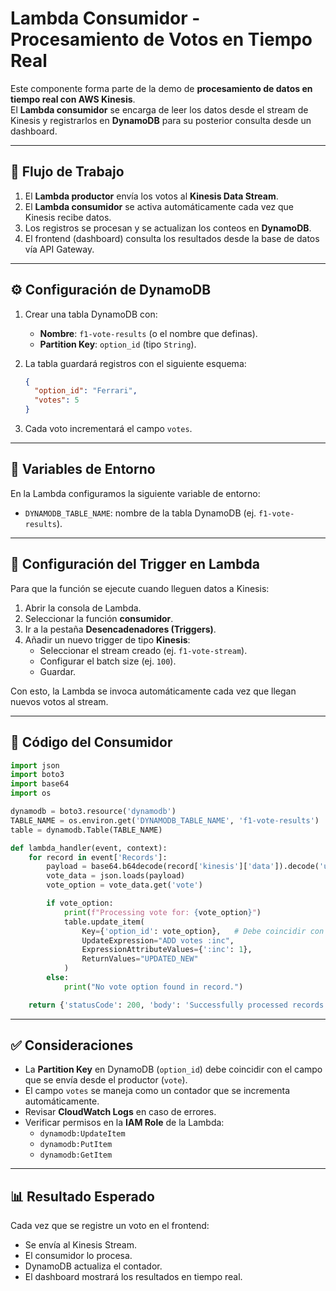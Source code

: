 # Lambda Consumidor - Procesamiento de Votos en Tiempo Real

Este componente forma parte de la demo de **procesamiento de datos en tiempo real con AWS Kinesis**.  
El **Lambda consumidor** se encarga de leer los datos desde el stream de Kinesis y registrarlos en **DynamoDB** para su posterior consulta desde un dashboard.

---

## 🚀 Flujo de Trabajo

1. El **Lambda productor** envía los votos al **Kinesis Data Stream**.
2. El **Lambda consumidor** se activa automáticamente cada vez que Kinesis recibe datos.
3. Los registros se procesan y se actualizan los conteos en **DynamoDB**.
4. El frontend (dashboard) consulta los resultados desde la base de datos vía API Gateway.

---

## ⚙️ Configuración de DynamoDB

1. Crear una tabla DynamoDB con:
   - **Nombre**: `f1-vote-results` (o el nombre que definas).
   - **Partition Key**: `option_id` (tipo `String`).

2. La tabla guardará registros con el siguiente esquema:
   ```json
   {
     "option_id": "Ferrari",
     "votes": 5
   }
   ```

3. Cada voto incrementará el campo `votes`.

---

## 🔧 Variables de Entorno

En la Lambda configuramos la siguiente variable de entorno:

- `DYNAMODB_TABLE_NAME`: nombre de la tabla DynamoDB (ej. `f1-vote-results`).

---

## 🔗 Configuración del Trigger en Lambda

Para que la función se ejecute cuando lleguen datos a Kinesis:

1. Abrir la consola de Lambda.
2. Seleccionar la función **consumidor**.
3. Ir a la pestaña **Desencadenadores (Triggers)**.
4. Añadir un nuevo trigger de tipo **Kinesis**:
   - Seleccionar el stream creado (ej. `f1-vote-stream`).
   - Configurar el batch size (ej. `100`).
   - Guardar.

Con esto, la Lambda se invoca automáticamente cada vez que llegan nuevos votos al stream.

---

## 📝 Código del Consumidor

```python
import json
import boto3
import base64
import os

dynamodb = boto3.resource('dynamodb')
TABLE_NAME = os.environ.get('DYNAMODB_TABLE_NAME', 'f1-vote-results') 
table = dynamodb.Table(TABLE_NAME)

def lambda_handler(event, context):
    for record in event['Records']:
        payload = base64.b64decode(record['kinesis']['data']).decode('utf-8')
        vote_data = json.loads(payload)
        vote_option = vote_data.get('vote')

        if vote_option:
            print(f"Processing vote for: {vote_option}")
            table.update_item(
                Key={'option_id': vote_option},   # Debe coincidir con tu Partition Key
                UpdateExpression="ADD votes :inc",
                ExpressionAttributeValues={':inc': 1},
                ReturnValues="UPDATED_NEW"
            )
        else:
            print("No vote option found in record.")

    return {'statusCode': 200, 'body': 'Successfully processed records'}
```

---

## ✅ Consideraciones

- La **Partition Key** en DynamoDB (`option_id`) debe coincidir con el campo que se envía desde el productor (`vote`).
- El campo `votes` se maneja como un contador que se incrementa automáticamente.
- Revisar **CloudWatch Logs** en caso de errores.
- Verificar permisos en la **IAM Role** de la Lambda:
  - `dynamodb:UpdateItem`
  - `dynamodb:PutItem`
  - `dynamodb:GetItem`

---

## 📊 Resultado Esperado

Cada vez que se registre un voto en el frontend:
- Se envía al Kinesis Stream.
- El consumidor lo procesa.
- DynamoDB actualiza el contador.
- El dashboard mostrará los resultados en tiempo real.
